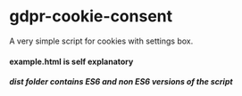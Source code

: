 # gdpr-cookie-consent
A very simple script for cookies with settings box.
#### example.html is self explanatory
##### dist folder contains ES6 and non ES6 versions of the script
